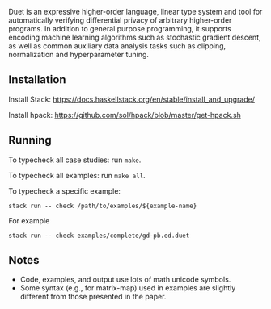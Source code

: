 Duet is an expressive higher-order language, linear type system
and tool for automatically verifying differential privacy of arbitrary
higher-order programs. In addition to general purpose programming, it
supports encoding machine learning algorithms such as stochastic gradient
descent, as well as common auxiliary data analysis tasks such as
clipping, normalization and hyperparameter tuning.

## Installation

Install Stack: https://docs.haskellstack.org/en/stable/install_and_upgrade/

Install hpack: https://github.com/sol/hpack/blob/master/get-hpack.sh

## Running

To typecheck all case studies: run `make`.

To typecheck all examples: run `make all`.

To typecheck a specific example:

```shell
stack run -- check /path/to/examples/${example-name}
```

For example  

```shell
stack run -- check examples/complete/gd-pb.ed.duet
```

## Notes

* Code, examples, and output use lots of math unicode symbols.
* Some syntax (e.g., for matrix-map) used in examples are slightly different
  from those presented in the paper.
